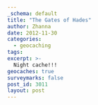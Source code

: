 ```yaml
---
_schema: default
title: "The Gates of Hades"
author: Zhanna
date: 2012-11-30
categories:
  - geocaching
tags:
excerpt: >-
  Night cache!!!
geocaches: true
surveymarks: false
post_id: 3011
layout: post 
---
```

